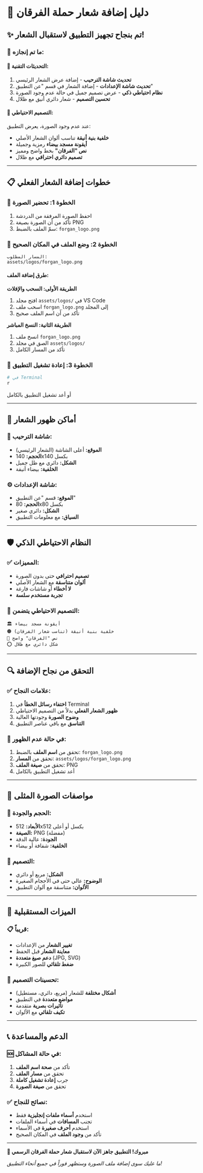 # 🎨 دليل إضافة شعار حملة الفرقان

## ✨ تم بنجاح تجهيز التطبيق لاستقبال الشعار!

### 🎯 ما تم إنجازه:

#### 🔧 **التحديثات التقنية:**
1. **تحديث شاشة الترحيب** - إضافة عرض الشعار الرئيسي
2. **تحديث شاشة الإعدادات** - إضافة الشعار في قسم "عن التطبيق"
3. **نظام احتياطي ذكي** - عرض تصميم جميل في حالة عدم وجود الصورة
4. **تحسين التصميم** - شعار دائري أنيق مع ظلال

#### 🎨 **التصميم الاحتياطي:**
عند عدم وجود الصورة، يعرض التطبيق:
- **خلفية بنية أنيقة** تناسب ألوان الشعار الأصلي
- **أيقونة مسجد بيضاء** رمزية وجميلة
- **نص "الفرقان"** بخط واضح ومميز
- **تصميم دائري احترافي** مع ظلال

---

## 📋 خطوات إضافة الشعار الفعلي

### 🎯 **الخطوة 1: تحضير الصورة**
1. احفظ الصورة المرفقة من الدردشة
2. تأكد من أن الصورة بصيغة PNG
3. سمّ الملف بالضبط: `forgan_logo.png`

### 📁 **الخطوة 2: وضع الملف في المكان الصحيح**
```
المسار المطلوب:
assets/logos/forgan_logo.png
```

#### طرق إضافة الملف:

**الطريقة الأولى: السحب والإفلات**
1. افتح مجلد `assets/logos/` في VS Code
2. اسحب ملف `forgan_logo.png` إلى المجلد
3. تأكد من أن اسم الملف صحيح

**الطريقة الثانية: النسخ المباشر**
1. انسخ ملف `forgan_logo.png`
2. الصق في مجلد `assets/logos/`
3. تأكد من المسار الكامل

### 🔄 **الخطوة 3: إعادة تشغيل التطبيق**
```bash
# في Terminal
r
```
أو أعد تشغيل التطبيق بالكامل

---

## 🎨 أماكن ظهور الشعار

### 📱 **شاشة الترحيب:**
- **الموقع:** أعلى الشاشة (الشعار الرئيسي)
- **الحجم:** 140x140 بكسل
- **الشكل:** دائري مع ظل جميل
- **الخلفية:** بيضاء أنيقة

### ⚙️ **شاشة الإعدادات:**
- **الموقع:** قسم "عن التطبيق"
- **الحجم:** 80x80 بكسل
- **الشكل:** دائري صغير
- **السياق:** مع معلومات التطبيق

---

## 🛡️ النظام الاحتياطي الذكي

### ✅ **المميزات:**
- **تصميم احترافي** حتى بدون الصورة
- **ألوان متناسقة** مع الشعار الأصلي
- **لا أخطاء** أو شاشات فارغة
- **تجربة مستخدم سلسة**

### 🎨 **التصميم الاحتياطي يتضمن:**
```
🏛️ أيقونة مسجد بيضاء
🟤 خلفية بنية أنيقة (تناسب شعار الفرقان)
📝 نص "الفرقان" واضح
⭕ شكل دائري مع ظلال
```

---

## 🔍 التحقق من نجاح الإضافة

### ✅ **علامات النجاح:**
1. **اختفاء رسائل الخطأ** في Terminal
2. **ظهور الشعار الفعلي** بدلاً من التصميم الاحتياطي
3. **وضوح الصورة** وجودتها العالية
4. **التناسق** مع باقي عناصر التطبيق

### 🚨 **في حالة عدم الظهور:**
1. تحقق من **اسم الملف** بالضبط: `forgan_logo.png`
2. تحقق من **المسار**: `assets/logos/forgan_logo.png`
3. تحقق من **صيغة الملف**: PNG
4. أعد تشغيل التطبيق بالكامل

---

## 📐 مواصفات الصورة المثلى

### 🎯 **الحجم والجودة:**
- **الأبعاد:** 512x512 بكسل أو أعلى
- **الصيغة:** PNG (مفضلة)
- **الجودة:** عالية الدقة
- **الخلفية:** شفافة أو بيضاء

### 🎨 **التصميم:**
- **الشكل:** مربع أو دائري
- **الوضوح:** عالي حتى في الأحجام الصغيرة
- **الألوان:** متناسقة مع ألوان التطبيق

---

## 🚀 الميزات المستقبلية

### 📋 **قريباً:**
- **تغيير الشعار** من الإعدادات
- **معاينة الشعار** قبل الحفظ
- **دعم صيغ متعددة** (JPG, SVG)
- **ضغط تلقائي** للصور الكبيرة

### 🎨 **تحسينات التصميم:**
- **أشكال مختلفة** للشعار (مربع، دائري، مستطيل)
- **مواضع متعددة** في التطبيق
- **تأثيرات بصرية** متقدمة
- **تكيف تلقائي** مع الألوان

---

## 📞 الدعم والمساعدة

### 🆘 **في حالة المشاكل:**
1. تأكد من **صحة اسم الملف**
2. تحقق من **مسار الملف**
3. جرب **إعادة تشغيل كاملة**
4. تحقق من **صيغة الصورة**

### ✅ **نصائح للنجاح:**
- استخدم **أسماء ملفات إنجليزية** فقط
- تجنب **المسافات** في أسماء الملفات
- استخدم **أحرف صغيرة** في الأسماء
- تأكد من **وجود الملف** في المكان الصحيح

---

**🎉 مبروك! التطبيق جاهز الآن لاستقبال شعار حملة الفرقان الرسمي**

*ما عليك سوى إضافة ملف الصورة وستظهر فوراً في جميع أنحاء التطبيق!*
